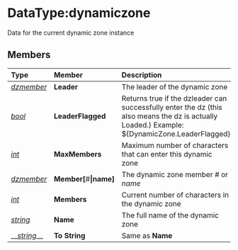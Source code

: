 # DataType:dynamiczone

Data for the current dynamic zone instance

## Members

| **Type** | **Member** | **Description** |
| :--- | :--- | :--- |
| [_dzmember_](datatype-dzmember.md) | **Leader** | The leader of the dynamic zone |
| [_bool_](datatype-bool.md) | **LeaderFlagged** | Returns true if the dzleader can successfully enter the dz \(this also means the dz is actually Loaded.\) Example: ${DynamicZone.LeaderFlagged} |
| [_int_](datatype-int.md) | **MaxMembers** | Maximum number of characters that can enter this dynamic zone |
| [_dzmember_](datatype-dzmember.md) | **Member\[**\#**\|**name**\]** | The dynamic zone member _\#_ or _name_ |
| [_int_](datatype-int.md) | **Members** | Current number of characters in the dynamic zone |
| [_string_](datatype-string.md) | **Name** | The full name of the dynamic zone |
| \_\_[_string_](datatype-string.md)\_\_ | **To String** | Same as **Name** |

